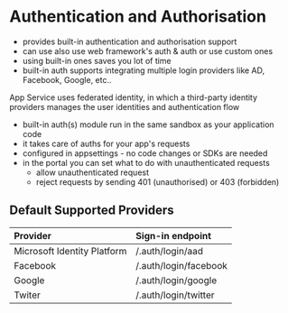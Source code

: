 # Authentication and Authorisation

* provides built-in authentication and authorisation support
* can use also use web framework's auth & auth or use custom ones
* using built-in ones saves you lot of time
* built-in auth supports integrating multiple login providers like AD, Facebook, Google, etc..

App Service uses federated identity, in which a third-party identity providers manages the user identities and authentication flow

* built-in auth(s) module run in the same sandbox as your application code
* it takes care of auths for your app's requests
* configured in appsettings - no code changes or SDKs are needed
* in the portal you can set what to do with unauthenticated requests
    * allow unauthenticated request
    * reject requests by sending 401 (unauthorised) or 403 (forbidden)

## Default Supported Providers

| Provider                    | Sign-in endpoint        |
| :--                        | :--                    |
| Microsoft Identity Platform | /.auth/login/aad        |
| Facebook                    | /.auth/login/facebook   |
| Google                      | /.auth/login/google     |
| Twiter                      | /.auth/login/twitter    |